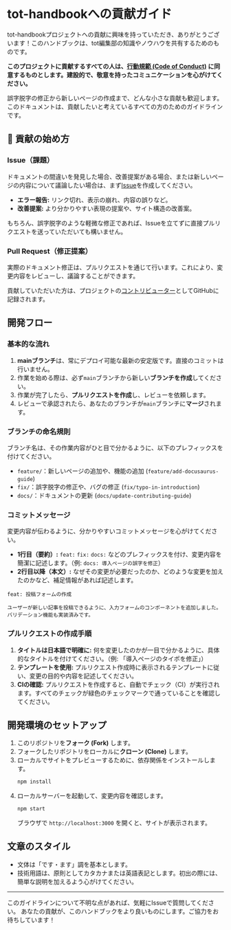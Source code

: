 # tot-handbookへの貢献ガイド

tot-handbookプロジェクトへの貢献に興味を持っていただき、ありがとうございます！このハンドブックは、tot編集部の知識やノウハウを共有するためのものです。

**このプロジェクトに貢献するすべての人は、[行動規範 (Code of Conduct)](./CODE_OF_CONDUCT.md) に同意するものとします。建設的で、敬意を持ったコミュニケーションを心がけてください。**

誤字脱字の修正から新しいページの作成まで、どんな小さな貢献も歓迎します。このドキュメントは、貢献したいと考えているすべての方のためのガイドラインです。

## 🤝 貢献の始め方

### Issue（課題）
ドキュメントの間違いを発見した場合、改善提案がある場合、または新しいページの内容について議論したい場合は、まず[Issue](https://github.com/shibaura-tot/tot-book/issues)を作成してください。

* **エラー報告:** リンク切れ、表示の崩れ、内容の誤りなど。
* **改善提案:** より分かりやすい表現の提案や、サイト構造の改善案。

もちろん、誤字脱字のような軽微な修正であれば、Issueを立てずに直接プルリクエストを送っていただいても構いません。

### Pull Request（修正提案）
実際のドキュメント修正は、プルリクエストを通じて行います。これにより、変更内容をレビューし、議論することができます。

貢献していただいた方は、プロジェクトの[コントリビューター](https://github.com/ao1137/tot-handbook/graphs/contributors)としてGitHubに記録されます。

## 開発フロー

### 基本的な流れ
1.  **mainブランチ**は、常にデプロイ可能な最新の安定版です。直接のコミットは行いません。
2.  作業を始める際は、必ず`main`ブランチから新しい**ブランチを作成**してください。
3.  作業が完了したら、**プルリクエストを作成**し、レビューを依頼します。
4.  レビューで承認されたら、あなたのブランチが`main`ブランチに**マージ**されます。

### ブランチの命名規則
ブランチ名は、その作業内容がひと目で分かるように、以下のプレフィックスを付けてください。

* `feature/`：新しいページの追加や、機能の追加 (`feature/add-docusaurus-guide`)
* `fix/`：誤字脱字の修正や、バグの修正 (`fix/typo-in-introduction`)
* `docs/`：ドキュメントの更新 (`docs/update-contributing-guide`)

### コミットメッセージ
変更内容が伝わるように、分かりやすいコミットメッセージを心がけてください。

* **1行目（要約）:** `feat:` `fix:` `docs:` などのプレフィックスを付け、変更内容を簡潔に記述します。（例: `docs: 導入ページの誤字を修正`）
* **2行目以降（本文）:** なぜその変更が必要だったのか、どのような変更を加えたのかなど、補足情報があれば記述します。

```
feat: 投稿フォームの作成

ユーザーが新しい記事を投稿できるように、入力フォームのコンポーネントを追加しました。
バリデーション機能も実装済みです。
```

### プルリクエストの作成手順
1.  **タイトルは日本語で明確に:** 何を変更したのかが一目で分かるように、具体的なタイトルを付けてください。（例: 「導入ページのタイポを修正」）
2.  **テンプレートを使用:** プルリクエスト作成時に表示されるテンプレートに従い、変更の目的や内容を記述してください。
3.  **CIの確認:** プルリクエストを作成すると、自動でチェック（CI）が実行されます。すべてのチェックが緑色のチェックマークで通っていることを確認してください。

## 開発環境のセットアップ
1.  このリポジトリを**フォーク (Fork)** します。
2.  フォークしたリポジトリをローカルに**クローン (Clone)** します。
3.  ローカルでサイトをプレビューするために、依存関係をインストールします。
    ```bash
    npm install
    ```
4.  ローカルサーバーを起動して、変更内容を確認します。
    ```bash
    npm start
    ```
    ブラウザで `http://localhost:3000` を開くと、サイトが表示されます。

## 文章のスタイル
* 文体は「です・ます」調を基本とします。
* 技術用語は、原則としてカタカナまたは英語表記とします。初出の際には、簡単な説明を加えるよう心がけてください。

---

このガイドラインについて不明な点があれば、気軽にIssueで質問してください。
あなたの貢献が、このハンドブックをより良いものにします。ご協力をお待ちしています！
